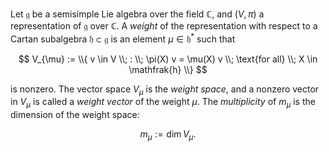 Let $\mathfrak{g}$ be a semisimple Lie algebra over the field $\mathbb{C}$, and $(V, \pi)$ a representation of $\mathfrak{g}$ over $\mathbb{C}$. A *weight* of the representation with respect to a Cartan subalgebra $\mathfrak{h} \subset \mathfrak{g}$ is an element $\mu \in \mathfrak{h}^*$ such that

$$
V_{\mu} := \\{ v \in V \\; : \\; \pi(X) v = \mu(X) v \\; \text{for all} \\; X \in \mathfrak{h} \\}
$$

is nonzero. The vector space $V_{\mu}$ is the *weight space*, and a nonzero vector in $V_{\mu}$ is called a *weight vector* of the weight $\mu$. The *multiplicity* of $m_{\mu}$ is the dimension of the weight space:

$$
m_{\mu} := \dim V_{\mu}.
$$
